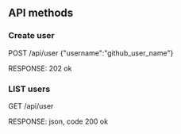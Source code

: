 ## API methods

### Create user

POST /api/user
{"username":"github_user_name"}

RESPONSE: 202 ok

### LIST users

GET /api/user

RESPONSE: json, code 200 ok